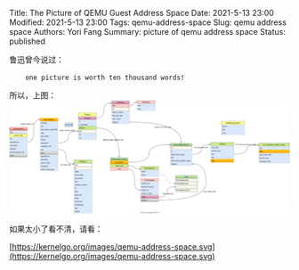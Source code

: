 Title: The Picture of QEMU Guest Address Space
Date: 2021-5-13 23:00
Modified: 2021-5-13 23:00
Tags: qemu-address-space
Slug: qemu address space
Authors: Yori Fang
Summary: picture of qemu address space
Status: published

鲁迅曾今说过：

```
    one picture is worth ten thousand words!
```

所以，上图：
![qemu-address-space](../images/qemu-address-space.svg)

如果太小了看不清，请看：

[https://kernelgo.org/images/qemu-address-space.svg](https://kernelgo.org/images/qemu-address-space.svg)